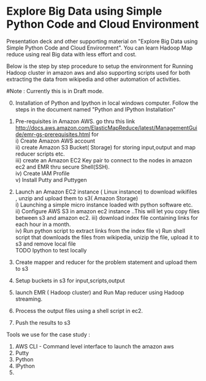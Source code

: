# Explore Big Data using Simple Python Code and Cloud Environment
Presentation deck and other supporting material on "Explore Big Data using Simple Python Code and Cloud Environment". 
You can learn Hadoop Map reduce using real Big data with less effort and cost. 

Below is the step by step procedure to setup the environment for Running Hadoop cluster in amazon aws and also supporting scripts used for both extracting the data from wikipedia and other automation of activities.

#Note : Currently this is in Draft mode. 

0) Installation of Python and Ipython in local windows computer. Follow the steps in the document named "Python and IPython Installation"  

1) Pre-requisites in Amazon AWS.
   go thru this link http://docs.aws.amazon.com/ElasticMapReduce/latest/ManagementGuide/emr-gs-prerequisites.html for  
i) Create Amazon AWS account  
ii) create Amazon S3 Bucket( Storage) for storing input,output and map reducer scripts etc.    
iii) create an Amazon EC2 Key pair to connect to the nodes in amazon ec2 and EMR thru secure Shell(SSH).  
iv) Create IAM Profile   
v) Install Putty and Puttygen  
2) Launch an Amazon EC2 instance ( Linux instance) to download wikifiles , unzip and upload them to s3( Amazon Storage)  
i) Launching a simple micro instance loaded with python software etc.   
ii) Configure AWS S3 in amazon ec2 instance  ..This will let you copy files between s3 and amazon ec2. 
iii) download index file containing links for each hour in  a month.  
iv) Run python script to extract links from the index file 
v) Run shell script that downloads the files from wikipedia, unizip the file, upload it to s3 and remove local file  
TODO Ipython to test locally
3) Create mapper and reducer for the problem statement and upload them to s3
4) Setup buckets in s3 for input,scripts,output
5) launch EMR ( Hadoop cluster) and Run Map reducer using Hadoop streaming. 
6) Process the output files using a shell script in ec2. 
7) Push the results to s3

Tools we use for the case study : 
1) AWS CLI  - Command level interface to launch the amazon aws 
2) Putty 
3) Python 
4) IPython 
5) 


